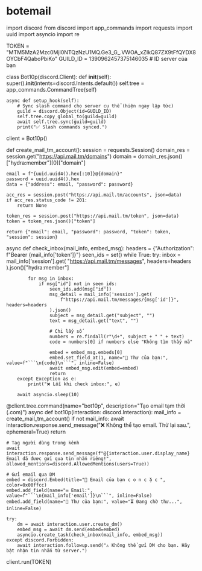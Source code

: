 # botemail
import discord
from discord import app_commands
import requests
import uuid
import asyncio
import re

TOKEN = "MTM5MzA2Mzc0MjI0NTQzNzU1MQ.Ge3_G_.VWOA_xZIkQ87ZX9tFfQYDX8OYCbF4QaboPbiKo"
GUILD_ID = 1390962457375146035  # ID server của bạn

class Bot10p(discord.Client):
    def __init__(self):
        super().__init__(intents=discord.Intents.default())
        self.tree = app_commands.CommandTree(self)

    async def setup_hook(self):
        # Sync slash command cho server cụ thể (hiện ngay lập tức)
        guild = discord.Object(id=GUILD_ID)
        self.tree.copy_global_to(guild=guild)
        await self.tree.sync(guild=guild)
        print("✅ Slash commands synced.")

client = Bot10p()

def create_mail_tm_account():
    session = requests.Session()
    domain_res = session.get("https://api.mail.tm/domains")
    domain = domain_res.json()["hydra:member"][0]["domain"]

    email = f"{uuid.uuid4().hex[:10]}@{domain}"
    password = uuid.uuid4().hex
    data = {"address": email, "password": password}

    acc_res = session.post("https://api.mail.tm/accounts", json=data)
    if acc_res.status_code != 201:
        return None

    token_res = session.post("https://api.mail.tm/token", json=data)
    token = token_res.json()["token"]

    return {"email": email, "password": password, "token": token, "session": session}

async def check_inbox(mail_info, embed_msg):
    headers = {"Authorization": f"Bearer {mail_info['token']}"}
    seen_ids = set()
    while True:
        try:
            inbox = mail_info['session'].get(
                "https://api.mail.tm/messages", headers=headers
            ).json()["hydra:member"]

            for msg in inbox:
                if msg["id"] not in seen_ids:
                    seen_ids.add(msg["id"])
                    msg_detail = mail_info['session'].get(
                        f"https://api.mail.tm/messages/{msg['id']}", headers=headers
                    ).json()
                    subject = msg_detail.get("subject", "")
                    text = msg_detail.get("text", "")

                    # Chỉ lấy số
                    numbers = re.findall(r"\d+", subject + " " + text)
                    code = numbers[0] if numbers else "Không tìm thấy mã"

                    embed = embed_msg.embeds[0]
                    embed.set_field_at(1, name="📩 Thư của bạn:", value=f"```\n{code}\n```", inline=False)
                    await embed_msg.edit(embed=embed)
                    return
        except Exception as e:
            print("❌ Lỗi khi check inbox:", e)

        await asyncio.sleep(10)

@client.tree.command(name="bot10p", description="Tạo email tạm thời (.com)")
async def bot10p(interaction: discord.Interaction):
    mail_info = create_mail_tm_account()
    if not mail_info:
        await interaction.response.send_message("❌ Không thể tạo email. Thử lại sau.", ephemeral=True)
        return

    # Tag người dùng trong kênh
    await interaction.response.send_message(f"@{interaction.user.display_name} Email đã được gửi qua tin nhắn riêng!", allowed_mentions=discord.AllowedMentions(users=True))

    # Gửi email qua DM
    embed = discord.Embed(title="📧 Email của bạn c o n c ặ c ", color=0x00ffcc)
    embed.add_field(name="✉️ Email:", value=f"```\n{mail_info['email']}\n```", inline=False)
    embed.add_field(name="📩 Thư của bạn:", value="⏳ Đang chờ thư...", inline=False)

    try:
        dm = await interaction.user.create_dm()
        embed_msg = await dm.send(embed=embed)
        asyncio.create_task(check_inbox(mail_info, embed_msg))
    except discord.Forbidden:
        await interaction.followup.send("⚠️ Không thể gửi DM cho bạn. Hãy bật nhận tin nhắn từ server.")

client.run(TOKEN)
